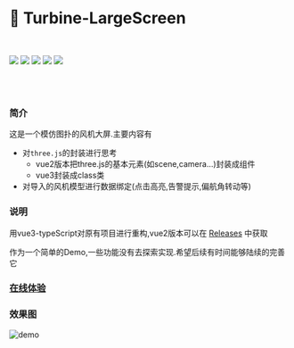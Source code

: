 # 🚀 Turbine-LargeScreen


​    
<div>
  <img src="https://img.shields.io/github/languages/top/fengtianxi001/turbine_large_screen">
  <img src="https://travis-ci.org/boennemann/badges.svg?branch=master">
  <img src="https://img.shields.io/github/issues/fengtianxi001/turbine_large_screen">
  <img src="https://img.shields.io/github/forks/fengtianxi001/turbine_large_screen">
  <img src="https://img.shields.io/github/stars/fengtianxi001/turbine_large_screen">
</div>

​    
​    
### 简介
这是一个模仿图扑的风机大屏.主要内容有

- 对`three.js`的封装进行思考
  - vue2版本把three.js的基本元素(如scene,camera...)封装成组件
  - vue3封装成class类
- 对导入的风机模型进行数据绑定(点击高亮,告警提示,偏航角转动等)



### 说明

用vue3-typeScript对原有项目进行重构,vue2版本可以在 [Releases](https://github.com/fengtianxi001/Three-LargeScreen/releases/tag/v.1.0.0) 中获取

作为一个简单的Demo,一些功能没有去探索实现.希望后续有时间能够陆续的完善它

### [在线体验](http://112.124.22.244/turbine-large-screen/index.html)

### 效果图

![demo](https://github.com/fengtianxi001/Three-LargeScreen/blob/main/screenshot/1.png?raw=true)




​    
​    
​    
